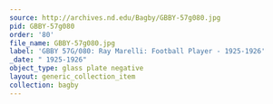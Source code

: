 ```yaml
---
source: http://archives.nd.edu/Bagby/GBBY-57g080.jpg
pid: GBBY-57g080
order: '80'
file_name: GBBY-57g080.jpg
label: 'GBBY 57G/080: Ray Marelli: Football Player - 1925-1926'
_date: " 1925-1926"
object_type: glass plate negative
layout: generic_collection_item
collection: bagby
---
```

